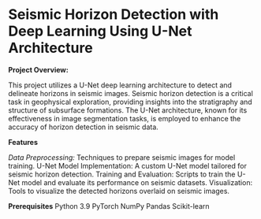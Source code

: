# Seismic Horizon Detection with Deep Learning Using U-Net Architecture
**Project Overview:**

This project utilizes a U-Net deep learning architecture to detect and delineate horizons in seismic images. Seismic horizon detection is a critical task in geophysical exploration, providing insights into the stratigraphy and structure of subsurface formations. The U-Net architecture, known for its effectiveness in image segmentation tasks, is employed to enhance the accuracy of horizon detection in seismic data.

**Features**


*Data Preprocessing:* Techniques to prepare seismic images for model training.
U-Net Model Implementation: A custom U-Net model tailored for seismic horizon detection.
Training and Evaluation: Scripts to train the U-Net model and evaluate its performance on seismic datasets.
Visualization: Tools to visualize the detected horizons overlaid on seismic images.

**Prerequisites**
Python 3.9
PyTorch
NumPy
Pandas
Scikit-learn
